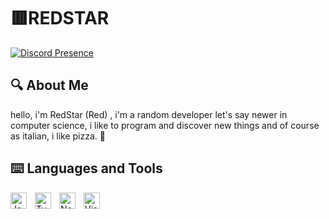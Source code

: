 # 🟥REDSTAR

[![Discord Presence](https://lanyard.cnrad.dev/api/605162125027049472?hideDiscrim=true)](https://discord.com/users/605162125027049472)

## 🔍 About Me

hello, i'm RedStar (Red) , i'm a random developer let's say newer in computer science, i like to program and discover new things and of course as italian, i like pizza. 🍕

## ⌨️ Languages and Tools

<img align="left" alt="JavaScript" width="26px" src="https://cdn.jsdelivr.net/gh/devicons/devicon/icons/javascript/javascript-original.svg" style="padding-right:10px;" />
<img align="left" alt="TypeScript" width="26px" src="https://cdn.jsdelivr.net/gh/devicons/devicon/icons/typescript/typescript-original.svg" style="padding-right:10px;" />
<img align="left" alt="Node.js" width="26px" src="https://cdn.jsdelivr.net/gh/devicons/devicon/icons/nodejs/nodejs-original.svg" style="padding-right:10px;" />
<img align="left" alt="Visual Studio Code" width="26px" src="https://cdn.jsdelivr.net/gh/devicons/devicon/icons/vscode/vscode-original.svg" style="padding-right:10px;"/>
